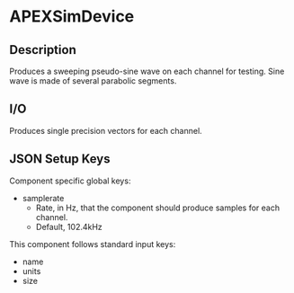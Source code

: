 # APEXSimDevice

## Description

Produces a sweeping pseudo-sine wave on each channel for testing. Sine wave is made of several parabolic segments.

## I/O

Produces single precision vectors for each channel.

## JSON Setup Keys

Component specific global keys:
- samplerate
	- Rate, in Hz, that the component should produce samples for each channel.
	- Default, 102.4kHz

This component follows standard input keys:
- name
- units
- size




